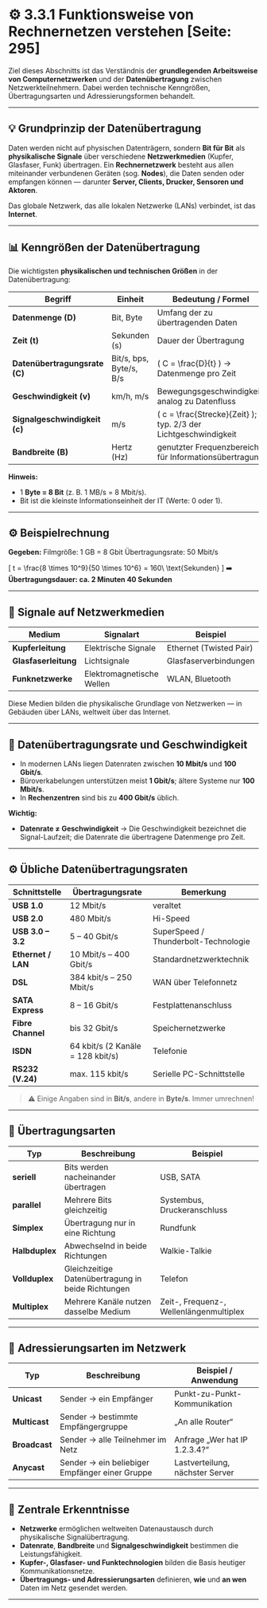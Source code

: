 # ⚙️ 3.3.1 Funktionsweise von Rechnernetzen verstehen [Seite: 295]

Ziel dieses Abschnitts ist das Verständnis der **grundlegenden Arbeitsweise von Computernetzwerken** und der **Datenübertragung** zwischen Netzwerkteilnehmern. Dabei werden technische Kenngrößen, Übertragungsarten und Adressierungsformen behandelt.

---

## 💡 Grundprinzip der Datenübertragung

Daten werden nicht auf physischen Datenträgern, sondern **Bit für Bit** als **physikalische Signale** über verschiedene **Netzwerkmedien** (Kupfer, Glasfaser, Funk) übertragen.
Ein **Rechnernetzwerk** besteht aus allen miteinander verbundenen Geräten (sog. **Nodes**), die Daten senden oder empfangen können — darunter **Server, Clients, Drucker, Sensoren und Aktoren**.

Das globale Netzwerk, das alle lokalen Netzwerke (LANs) verbindet, ist das **Internet**.

---

## 📊 Kenngrößen der Datenübertragung

Die wichtigsten **physikalischen und technischen Größen** in der Datenübertragung:

| Begriff                       | Einheit                 | Bedeutung / Formel                                              |
| ----------------------------- | ----------------------- | --------------------------------------------------------------- |
| **Datenmenge (D)**            | Bit, Byte               | Umfang der zu übertragenden Daten                               |
| **Zeit (t)**                  | Sekunden (s)            | Dauer der Übertragung                                           |
| **Datenübertragungsrate (C)** | Bit/s, bps, Byte/s, B/s | ( C = \frac{D}{t} ) → Datenmenge pro Zeit                       |
| **Geschwindigkeit (v)**       | km/h, m/s               | Bewegungsgeschwindigkeit, analog zu Datenfluss                  |
| **Signalgeschwindigkeit (c)** | m/s                     | ( c = \frac{Strecke}{Zeit} ); typ. 2/3 der Lichtgeschwindigkeit |
| **Bandbreite (B)**            | Hertz (Hz)              | genutzter Frequenzbereich für Informationsübertragung           |

**Hinweis:**

* 1 **Byte = 8 Bit** (z. B. 1 MB/s = 8 Mbit/s).
* Bit ist die kleinste Informationseinheit der IT (Werte: 0 oder 1).

---

## ⚙️ Beispielrechnung

**Gegeben:**
Filmgröße: 1 GB = 8 Gbit
Übertragungsrate: 50 Mbit/s

[
t = \frac{8 \times 10^9}{50 \times 10^6} = 160\ \text{Sekunden}
]
➡️ **Übertragungsdauer: ca. 2 Minuten 40 Sekunden**

---

## 🔌 Signale auf Netzwerkmedien

| Medium               | Signalart                 | Beispiel                |
| -------------------- | ------------------------- | ----------------------- |
| **Kupferleitung**    | Elektrische Signale       | Ethernet (Twisted Pair) |
| **Glasfaserleitung** | Lichtsignale              | Glasfaserverbindungen   |
| **Funknetzwerke**    | Elektromagnetische Wellen | WLAN, Bluetooth         |

Diese Medien bilden die physikalische Grundlage von Netzwerken — in Gebäuden über LANs, weltweit über das Internet.

---

## 🚀 Datenübertragungsrate und Geschwindigkeit

* In modernen LANs liegen Datenraten zwischen **10 Mbit/s** und **100 Gbit/s**.
* Büroverkabelungen unterstützen meist **1 Gbit/s**; ältere Systeme nur **100 Mbit/s**.
* In **Rechenzentren** sind bis zu **400 Gbit/s** üblich.

**Wichtig:**

* **Datenrate ≠ Geschwindigkeit**
  → Die Geschwindigkeit bezeichnet die Signal-Laufzeit; die Datenrate die übertragene Datenmenge pro Zeit.

---

## ⚙️ Übliche Datenübertragungsraten

| Schnittstelle      | Übertragungsrate                  | Bemerkung                            |
| ------------------ | --------------------------------- | ------------------------------------ |
| **USB 1.0**        | 12 Mbit/s                         | veraltet                             |
| **USB 2.0**        | 480 Mbit/s                        | Hi-Speed                             |
| **USB 3.0 – 3.2**  | 5 – 40 Gbit/s                     | SuperSpeed / Thunderbolt-Technologie |
| **Ethernet / LAN** | 10 Mbit/s – 400 Gbit/s            | Standardnetzwerktechnik              |
| **DSL**            | 384 kbit/s – 250 Mbit/s           | WAN über Telefonnetz                 |
| **SATA Express**   | 8 – 16 Gbit/s                     | Festplattenanschluss                 |
| **Fibre Channel**  | bis 32 Gbit/s                     | Speichernetzwerke                    |
| **ISDN**           | 64 kbit/s (2 Kanäle = 128 kbit/s) | Telefonie                            |
| **RS232 (V.24)**   | max. 115 kbit/s                   | Serielle PC-Schnittstelle            |

> ⚠️ Einige Angaben sind in **Bit/s**, andere in **Byte/s**. Immer umrechnen!

---

## 🔁 Übertragungsarten

| Typ            | Beschreibung                                       | Beispiel                                |
| -------------- | -------------------------------------------------- | --------------------------------------- |
| **seriell**    | Bits werden nacheinander übertragen                | USB, SATA                               |
| **parallel**   | Mehrere Bits gleichzeitig                          | Systembus, Druckeranschluss             |
| **Simplex**    | Übertragung nur in eine Richtung                   | Rundfunk                                |
| **Halbduplex** | Abwechselnd in beide Richtungen                    | Walkie-Talkie                           |
| **Vollduplex** | Gleichzeitige Datenübertragung in beide Richtungen | Telefon                                 |
| **Multiplex**  | Mehrere Kanäle nutzen dasselbe Medium              | Zeit-, Frequenz-, Wellenlängenmultiplex |

---

## 🧭 Adressierungsarten im Netzwerk

| Typ           | Beschreibung                                   | Beispiel / Anwendung            |
| ------------- | ---------------------------------------------- | ------------------------------- |
| **Unicast**   | Sender → ein Empfänger                         | Punkt-zu-Punkt-Kommunikation    |
| **Multicast** | Sender → bestimmte Empfängergruppe             | „An alle Router“                |
| **Broadcast** | Sender → alle Teilnehmer im Netz               | Anfrage „Wer hat IP 1.2.3.4?“   |
| **Anycast**   | Sender → ein beliebiger Empfänger einer Gruppe | Lastverteilung, nächster Server |

---

## 🧠 Zentrale Erkenntnisse

* **Netzwerke** ermöglichen weltweiten Datenaustausch durch physikalische Signalübertragung.
* **Datenrate**, **Bandbreite** und **Signalgeschwindigkeit** bestimmen die Leistungsfähigkeit.
* **Kupfer-, Glasfaser- und Funktechnologien** bilden die Basis heutiger Kommunikationsnetze.
* **Übertragungs- und Adressierungsarten** definieren, **wie** und **an wen** Daten im Netz gesendet werden.


---
